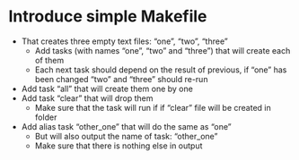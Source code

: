 
# Introduce simple Makefile
- That creates three empty text files: “one”, “two”, “three”
	- Add tasks (with names “one”, “two” and “three”) that will create each of them
	- Each next task should depend on the result of previous, if “one” has been changed “two” and “three” should re-run
- Add task “all” that will create them one by one
- Add task “clear” that will drop them
	- Make sure that the task will run if if “clear” file will be created in folder
- Add alias task “other_one” that will do the same as “one”
	- But will also output the name of task: “other_one”
	- Make sure that there is nothing else in output
